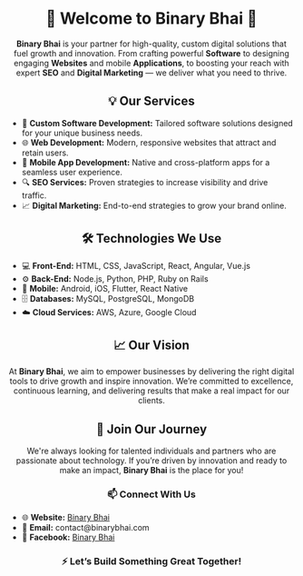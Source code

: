 <h1 align="center">🚀 Welcome to Binary Bhai 🚀</h1>
<p align="center"> <strong>Binary Bhai</strong> is your partner for high-quality, custom digital solutions that fuel
    growth and innovation. From crafting powerful <strong>Software</strong> to designing engaging
    <strong>Websites</strong> and mobile <strong>Applications</strong>, to boosting your reach with expert
    <strong>SEO</strong> and <strong>Digital Marketing</strong> — we deliver what you need to thrive. </p>
<div align="center">
    <h2>💡 Our Services</h2>
</div>
<ul>
    <li>🌟 <strong>Custom Software Development:</strong> Tailored software solutions designed for your unique business
        needs.</li>
    <li>🌐 <strong>Web Development:</strong> Modern, responsive websites that attract and retain users.</li>
    <li>📱 <strong>Mobile App Development:</strong> Native and cross-platform apps for a seamless user experience.</li>
    <li>🔍 <strong>SEO Services:</strong> Proven strategies to increase visibility and drive traffic.</li>
    <li>📈 <strong>Digital Marketing:</strong> End-to-end strategies to grow your brand online.</li>
</ul>
<div align="center">
    <h2>🛠 Technologies We Use</h2>
</div>
<ul>
    <li>💻 <strong>Front-End:</strong> HTML, CSS, JavaScript, React, Angular, Vue.js</li>
    <li>⚙️ <strong>Back-End:</strong> Node.js, Python, PHP, Ruby on Rails</li>
    <li>📲 <strong>Mobile:</strong> Android, iOS, Flutter, React Native</li>
    <li>🗄️ <strong>Databases:</strong> MySQL, PostgreSQL, MongoDB</li>
    <li>☁️ <strong>Cloud Services:</strong> AWS, Azure, Google Cloud</li>
</ul>
<div align="center">
    <h2>📈 Our Vision</h2>
</div>
<p align="center"> At <strong>Binary Bhai</strong>, we aim to empower businesses by delivering the right digital tools
    to drive growth and inspire innovation. We’re committed to excellence, continuous learning, and delivering results
    that make a real impact for our clients. </p>
<div align="center">
    <h2>🤝 Join Our Journey</h2>
</div>
<p align="center"> We're always looking for talented individuals and partners who are passionate about technology. If
    you’re driven by innovation and ready to make an impact, <strong>Binary Bhai</strong> is the place for you! </p>

<div align="center">
    <h3>📫 Connect With Us</h3>
</div>
<ul>
    <li>🌐 <strong>Website:</strong> <a href="https://binarybhai.com">Binary Bhai</a></li>
    <li>📧 <strong>Email:</strong> contact@binarybhai.com</li>
    <li>📘 <strong>Facebook:</strong> <a href="https://www.facebook.com/profile.php?id=61567325396391">Binary Bhai</a>
    </li>
</ul>

<div align="center">
    <h3>⚡ Let’s Build Something Great Together!</h3>
</div>
